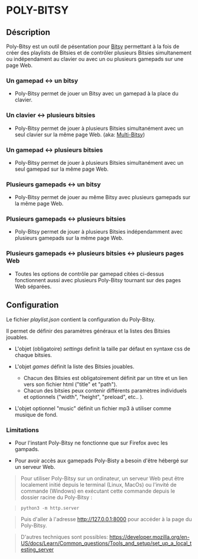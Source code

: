# POLY-BITSY

## Déscription
Poly-Bitsy est un outil de pésentation pour [Bitsy](https://www.bitsy.org) permettant à la fois de créer des playlists de Bitsies et de contrôler plusieurs Bitsies simultanement ou indépendament au clavier ou avec un ou plusieurs gamepads sur une page Web.

### Un gamepad <-> un bitsy
- Poly-Bitsy permet de jouer un Bitsy avec un gamepad à la place du clavier.

### Un clavier <-> plusieurs bitsies
- Poly-Bitsy permet de jouer à plusieurs Bitsies simultanément avec un seul clavier sur la même page Web. (aka: [Multi-Bitsy](https://switch-b.itch.io/multi-bitsy))

### Un gamepad <-> plusieurs bitsies
- Poly-Bitsy permet de jouer à plusieurs Bitsies simultanément avec un seul gamepad sur la même page Web.

### Plusieurs gamepads <-> un bitsy
- Poly-Bitsy permet de jouer au même Bitsy avec plusieurs gamepads sur la même page Web.

### Plusieurs gamepads <-> plusieurs bitsies
- Poly-Bitsy permet de jouer à plusieurs Bitsies indépendamment avec plusieurs gamepads sur la même page Web.

### Plusieurs gamepads <-> plusieurs bitsies <-> plusieurs pages Web
- Toutes les options de contrôle par gamepad citées ci-dessus fonctionnent aussi avec plusieurs Poly-Bitsy tournant sur des pages Web séparées.

## Configuration
Le fichier *playlist.json* contient la configuration du Poly-Bitsy.

Il permet de définir des paramètres généraux et la listes des Bitsies jouables.

- L'objet (obligatoire) *settings* definit la taille par défaut en syntaxe css de chaque bitsies.

- L'objet *games* définit la liste des Bitsies jouables.
  - Chacun des Bitsies est obligatoirement définit par un titre et un lien vers son fichier html ("title" et "path"). 
  - Chacun des bitsies peux contenir différents paramètres individuels et optionnels ("width", "height", "preload", etc.. ).  

- L'objet optionnel "music" définit un fichier mp3 à utiliser comme musique de fond.

### Limitations
- Pour l'instant Poly-Bitsy ne fonctionne que sur Firefox avec les gampads.

- Pour avoir accès aux gamepads Poly-Bisty a besoin d'être hébergé sur un serveur Web.

> Pour utiliser Poly-Bitsy sur un ordinateur, un serveur Web peut être localement initié depuis le terminal (Linux, MacOs) ou l'invité de commande (Windows) en exécutant cette commande depuis le dossier racine du Poly-Bitsy :

> ``python3 -m http.server``

> Puis d'aller à l'adresse http://127.0.0.1:8000 pour accéder à la page du Poly-Bitsy.

> D'autres techniques sont possibles: https://developer.mozilla.org/en-US/docs/Learn/Common_questions/Tools_and_setup/set_up_a_local_testing_server

